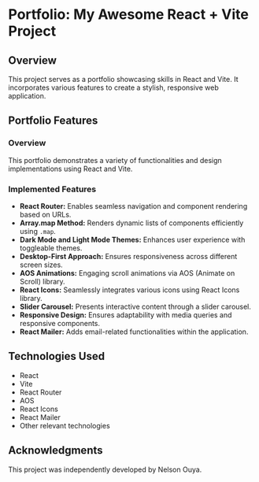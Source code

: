 # Portfolio: My Awesome React + Vite Project

## Overview
This project serves as a portfolio showcasing skills in React and Vite. It incorporates various features to create a stylish, responsive web application.

## Portfolio Features
### Overview
This portfolio demonstrates a variety of functionalities and design implementations using React and Vite.

### Implemented Features
- **React Router:** Enables seamless navigation and component rendering based on URLs.
- **Array.map Method:** Renders dynamic lists of components efficiently using `.map`.
- **Dark Mode and Light Mode Themes:** Enhances user experience with toggleable themes.
- **Desktop-First Approach:** Ensures responsiveness across different screen sizes.
- **AOS Animations:** Engaging scroll animations via AOS (Animate on Scroll) library.
- **React Icons:** Seamlessly integrates various icons using React Icons library.
- **Slider Carousel:** Presents interactive content through a slider carousel.
- **Responsive Design:** Ensures adaptability with media queries and responsive components.
- **React Mailer:** Adds email-related functionalities within the application.

## Technologies Used
- React
- Vite
- React Router
- AOS
- React Icons
- React Mailer
- Other relevant technologies

## Acknowledgments
This project was independently developed by Nelson Ouya.
